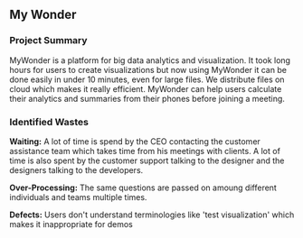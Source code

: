 ## My Wonder 


### Project Summary
MyWonder is a platform for big data analytics and visualization. It took long hours for users to create visualizations but now using MyWonder it can be done easily in under 10 minutes, even for large files. We distribute files on cloud which makes it really efficient. MyWonder can help users calculate their analytics and summaries from their phones before joining a meeting.

### Identified Wastes
**Waiting:**
   A lot of time is spend by the CEO contacting the customer assistance team which takes time from his meetings with clients. 
   A lot of time is also spent by the customer support talking to the designer and the designers talking to the developers.
   
**Over-Processing:**
   The same questions are passed on amoung different individuals and teams multiple times. 
   
**Defects:**
   Users don't understand terminologies like 'test visualization' which makes it inappropriate for demos
  
  
